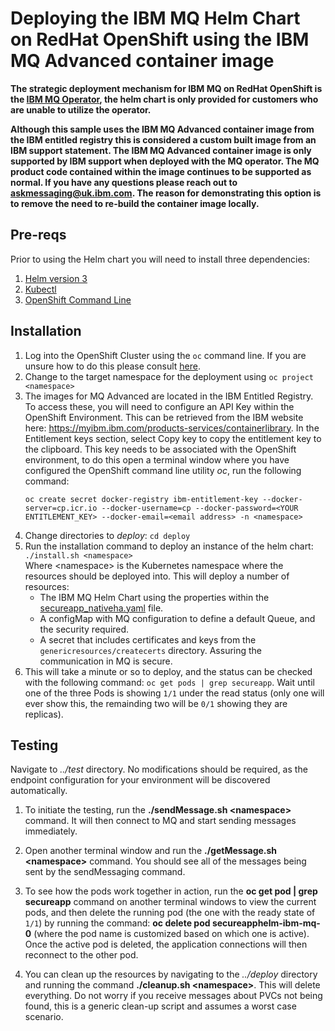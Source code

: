 # Deploying the IBM MQ Helm Chart on RedHat OpenShift using the IBM MQ Advanced container image

**The strategic deployment mechanism for IBM MQ on RedHat OpenShift is the [IBM MQ Operator](https://www.ibm.com/docs/en/ibm-mq/9.2?topic=integration-using-mq-in-cloud-pak-openshift), the helm chart is only provided for customers who are unable to utilize the operator.**

**Although this sample uses the IBM MQ Advanced container image from the IBM entitled registry this is considered a custom built image from an IBM support statement. The IBM MQ Advanced container image is only supported by IBM support when deployed with the MQ operator. The MQ product code contained within the image continues to be supported as normal. If you have any questions please reach out to askmessaging@uk.ibm.com. The reason for demonstrating this option is to remove the need to re-build the container image locally.**

## Pre-reqs
Prior to using the Helm chart you will need to install three dependencies:
1. [Helm version 3](https://helm.sh/docs/intro/install/)
2. [Kubectl](https://kubernetes.io/docs/tasks/tools/)
3. [OpenShift Command Line](https://docs.openshift.com/container-platform/4.8/cli_reference/openshift_cli/getting-started-cli.html#installing-openshift-cli)

## Installation
1. Log into the OpenShift Cluster using the `oc` command line. If you are unsure how to do this please consult [here](https://docs.openshift.com/container-platform/4.8/cli_reference/openshift_cli/getting-started-cli.html#cli-logging-in_cli-developer-commands).
1. Change to the target namespace for the deployment using `oc project <namespace>`
1. The images for MQ Advanced are located in the IBM Entitled Registry. To access these, you will need to configure an API Key within the OpenShift Environment. This can be retrieved from the IBM website here: https://myibm.ibm.com/products-services/containerlibrary. In the Entitlement keys section, select Copy key to copy the entitlement key to the clipboard. This key needs to be associated with the OpenShift environment, to do this open a terminal window where you have configured the OpenShift command line utility *oc*, run the following command:     
   ```
   oc create secret docker-registry ibm-entitlement-key --docker-server=cp.icr.io --docker-username=cp --docker-password=<YOUR ENTITLEMENT_KEY> --docker-email=<email address> -n <namespace>
   ```
1. Change directories to *deploy*: `cd deploy`      
1. Run the installation command to deploy an instance of the helm chart: `./install.sh <namespace>`             
    Where \<namespace\> is the Kubernetes namespace where the resources should be deployed into. This will deploy a number of resources:
    * The IBM MQ Helm Chart using the properties within the [secureapp_nativeha.yaml](deploy/secureapp_nativeha.yaml) file.
    * A configMap with MQ configuration to define a default Queue, and the security required.
    * A secret that includes certificates and keys from the `genericresources/createcerts` directory. Assuring the communication in MQ is secure.
1. This will take a minute or so to deploy, and the status can be checked with the following command: `oc get pods | grep secureapp`. Wait until one of the three Pods is showing `1/1` under the read status (only one will ever show this, the remainding two will be `0/1` showing they are replicas).

## Testing
Navigate to *../test* directory. No modifications should be required, as the endpoint configuration for your environment will be discovered automatically.

1. To initiate the testing, run the **./sendMessage.sh \<namespace\>** command. It will then connect to MQ and start sending messages immediately.

1. Open another terminal window and run the **./getMessage.sh \<namespace\>** command. You should see all of the messages being sent by the sendMessaging command.

1. To see how the pods work together in action, run the **oc get pod | grep secureapp** command on another terminal windows to view the current pods, and then delete the running pod (the one with the ready state of `1/1`) by running the command: **oc delete pod secureapphelm-ibm-mq-0** (where the pod name is customized based on which one is active). Once the active pod is deleted, the application connections will then reconnect to the other pod.

1. You can clean up the resources by navigating to the *../deploy* directory and running the command **./cleanup.sh \<namespace\>**. This will delete everything. Do not worry if you receive messages about PVCs not being found, this is a generic clean-up script and assumes a worst case scenario.
